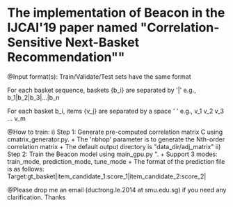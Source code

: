 # The implementation of Beacon in the IJCAI'19 paper named "Correlation-Sensitive Next-Basket Recommendation""


@Input format(s): Train/Validate/Test sets have the same format

For each basket sequence, baskets {b_i} are separated by '|'
e.g., b_1|b_2|b_3|...|b_n

For each basket b_i, items {v_j} are separated by a space ' '
e.g., v_1 v_2 v_3 ... v_m

@How to train:
 i) Step 1: Generate pre-computed correlation matrix C using cmatrix_generator.py. 
     + The 'nbhop' parameter is to generate the Nth-order correlation matrix
     + The default output directory is "data_dir/adj_matrix"
 ii) Step 2: Train the Beacon model using main_gpu.py ".
     + Support 3 modes: train_mode, prediction_mode, tune_mode
     + The format of the prediction file is as follows: 
       Target:gt_basket|item_candidate_1:score_1|item_candidate_2:score_2|

@Please drop me an email (ductrong.le.2014 at smu.edu.sg) if you need any clarification. Thanks
